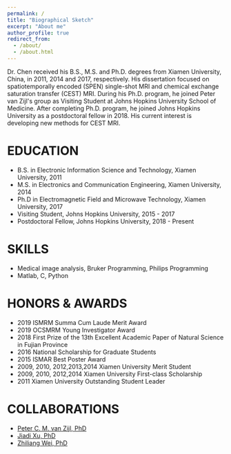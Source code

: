 ```yaml
---
permalink: /
title: "Biographical Sketch"
excerpt: "About me"
author_profile: true
redirect_from: 
  - /about/
  - /about.html
---
```


Dr. Chen received his B.S., M.S. and Ph.D. degrees from Xiamen University, China, in 2011, 2014 and 2017, respectively. His dissertation focused on spatiotemporally encoded (SPEN) single-shot MRI and chemical exchange saturation transfer (CEST) MRI. During his Ph.D. program, he joined Peter van Zijl's group as Visiting Student at Johns Hopkins University School of Medicine. After completing Ph.D. program, he joined Johns Hopkins University as a postdoctoral fellow in 2018. His current interest is developing new methods for CEST MRI.

EDUCATION
======
* B.S. in Electronic Information Science and Technology, Xiamen University, 2011
* M.S. in Electronics and Communication Engineering, Xiamen University, 2014
* Ph.D in Electromagnetic Field and Microwave Technology, Xiamen University, 2017
* Visiting Student, Johns Hopkins University, 2015 - 2017
* Postdoctoral Fellow, Johns Hopkins University, 2018 - Present

SKILLS
======
* Medical image analysis, Bruker Programming, Philips Programming
* Matlab, C, Python

HONORS & AWARDS
======
* 2019 ISMRM Summa Cum Laude Merit Award
* 2019 OCSMRM Young Investigator Award
* 2018 First Prize of the 13th Excellent Academic Paper of Natural Science in Fujian Province
* 2016 National Scholarship for Graduate Students
* 2015 ISMAR Best Poster Award
* 2009, 2010, 2012,2013,2014 Xiamen University Merit Student
* 2009, 2010, 2012,2014 Xiamen University First-class Scholarship
* 2011 Xiamen University Outstanding Student Leader

COLLABORATIONS
======
* [Peter C. M. van Zijl, PhD](https://www.hopkinsmedicine.org/profiles/results/directory/profile/4804320/peter-vanzijl)<br>
* [Jiadi Xu, PhD](https://www.hopkinsmedicine.org/profiles/results/directory/profile/10002131/jiadi-xu)<br>
* [Zhiliang Wei, PhD](https://jhu.pure.elsevier.com/en/persons/zhiliang-wei)<br>